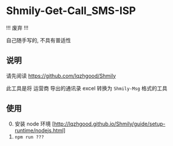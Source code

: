 # Shmily-Get-Call_SMS-ISP

!!! 废弃 !!!

自己随手写的, 不具有普适性

## 说明

请先阅读 https://github.com/lqzhgood/Shmily

此工具是将 运营商 导出的通讯录 excel 转换为 `Shmily-Msg` 格式的工具

## 使用

0. 安装 node 环境 [http://lqzhgood.github.io/Shmily/guide/setup-runtime/nodejs.html]
1. `npm run ???`
